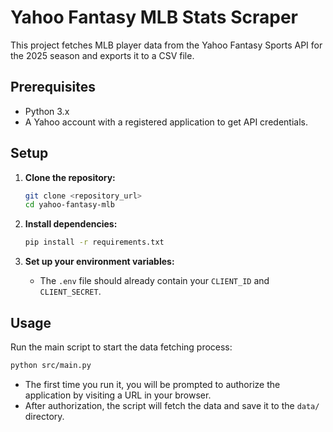 # Yahoo Fantasy MLB Stats Scraper

This project fetches MLB player data from the Yahoo Fantasy Sports API for the 2025 season and exports it to a CSV file.

## Prerequisites

- Python 3.x
- A Yahoo account with a registered application to get API credentials.

## Setup

1.  **Clone the repository:**
    ```bash
    git clone <repository_url>
    cd yahoo-fantasy-mlb
    ```

2.  **Install dependencies:**
    ```bash
    pip install -r requirements.txt
    ```

3.  **Set up your environment variables:**
    - The `.env` file should already contain your `CLIENT_ID` and `CLIENT_SECRET`.

## Usage

Run the main script to start the data fetching process:

```bash
python src/main.py
```

- The first time you run it, you will be prompted to authorize the application by visiting a URL in your browser.
- After authorization, the script will fetch the data and save it to the `data/` directory.
